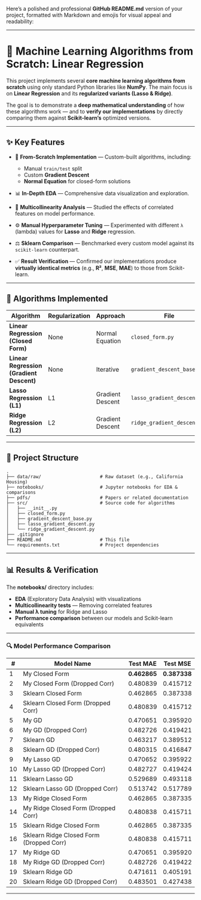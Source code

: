 Here’s a polished and professional **GitHub README.md** version of your project, formatted with Markdown and emojis for visual appeal and readability:

---

# 🧠 Machine Learning Algorithms from Scratch: Linear Regression

This project implements several **core machine learning algorithms from scratch** using only standard Python libraries like **NumPy**.
The main focus is on **Linear Regression** and its **regularized variants (Lasso & Ridge)**.

The goal is to demonstrate a **deep mathematical understanding** of how these algorithms work — and to **verify our implementations** by directly comparing them against **Scikit-learn’s** optimized versions.

---

## ✨ Key Features

* 🧩 **From-Scratch Implementation** — Custom-built algorithms, including:

  * Manual `train/test` split
  * Custom **Gradient Descent**
  * **Normal Equation** for closed-form solutions

* 📊 **In-Depth EDA** — Comprehensive data visualization and exploration.

* 🔗 **Multicollinearity Analysis** — Studied the effects of correlated features on model performance.

* ⚙️ **Manual Hyperparameter Tuning** — Experimented with different `λ` (lambda) values for **Lasso** and **Ridge** regression.

* ⚖️ **Sklearn Comparison** — Benchmarked every custom model against its `scikit-learn` counterpart.

* ✅ **Result Verification** — Confirmed our implementations produce **virtually identical metrics** (e.g., **R²**, **MSE**, **MAE**) to those from Scikit-learn.

---

## 🤖 Algorithms Implemented

| Algorithm                                | Regularization | Approach         | File                        |
| ---------------------------------------- | -------------- | ---------------- | --------------------------- |
| **Linear Regression (Closed Form)**      | None           | Normal Equation  | `closed_form.py`            |
| **Linear Regression (Gradient Descent)** | None           | Iterative        | `gradient_descent_base.py`  |
| **Lasso Regression (L1)**                | L1             | Gradient Descent | `lasso_gradient_descent.py` |
| **Ridge Regression (L2)**                | L2             | Gradient Descent | `ridge_gradient_descent.py` |

---

## 📁 Project Structure

```
.
├── data/raw/                      # Raw dataset (e.g., California Housing)
├── notebooks/                     # Jupyter notebooks for EDA & comparisons
├── pdfs/                          # Papers or related documentation
├── src/                           # Source code for algorithms
│   ├── __init__.py
│   ├── closed_form.py
│   ├── gradient_descent_base.py
│   ├── lasso_gradient_descent.py
│   └── ridge_gradient_descent.py
├── .gitignore
├── README.md                      # This file
└── requirements.txt               # Project dependencies
```

---

## 📊 Results & Verification

The **notebooks/** directory includes:

* **EDA** (Exploratory Data Analysis) with visualizations
* **Multicollinearity tests** — Removing correlated features
* **Manual λ tuning** for Ridge and Lasso
* **Performance comparison** between our models and Scikit-learn equivalents

---

### 🔍 Model Performance Comparison

| #  | Model Name                               | Test MAE     | Test MSE     |
| -- | ---------------------------------------- | ------------ | ------------ |
| 1  | My Closed Form                           | **0.462865** | **0.387338** |
| 2  | My Closed Form (Dropped Corr)            | 0.480839     | 0.415712     |
| 3  | Sklearn Closed Form                      | 0.462865     | 0.387338     |
| 4  | Sklearn Closed Form (Dropped Corr)       | 0.480839     | 0.415712     |
| 5  | My GD                                    | 0.470651     | 0.395920     |
| 6  | My GD (Dropped Corr)                     | 0.482726     | 0.419421     |
| 7  | Sklearn GD                               | 0.463217     | 0.389512     |
| 8  | Sklearn GD (Dropped Corr)                | 0.480315     | 0.416847     |
| 9  | My Lasso GD                              | 0.470652     | 0.395922     |
| 10 | My Lasso GD (Dropped Corr)               | 0.482727     | 0.419424     |
| 11 | Sklearn Lasso GD                         | 0.529689     | 0.493118     |
| 12 | Sklearn Lasso GD (Dropped Corr)          | 0.513742     | 0.517789     |
| 13 | My Ridge Closed Form                     | 0.462865     | 0.387335     |
| 14 | My Ridge Closed Form (Dropped Corr)      | 0.480838     | 0.415711     |
| 15 | Sklearn Ridge Closed Form                | 0.462865     | 0.387335     |
| 16 | Sklearn Ridge Closed Form (Dropped Corr) | 0.480838     | 0.415711     |
| 17 | My Ridge GD                              | 0.470651     | 0.395920     |
| 18 | My Ridge GD (Dropped Corr)               | 0.482726     | 0.419422     |
| 19 | Sklearn Ridge GD                         | 0.471611     | 0.405191     |
| 20 | Sklearn Ridge GD (Dropped Corr)          | 0.483501     | 0.427438     |

---

